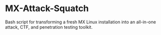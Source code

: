 # MX-Attack-Squatch
Bash script for transforming a fresh MX Linux installation into an all-in-one attack, CTF, and penetration testing toolkit.
